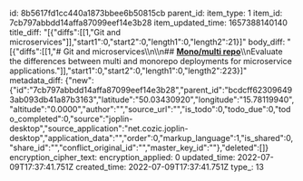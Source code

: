 id: 8b5617fd1cc440a1873bbee6b50815cb
parent_id: 
item_type: 1
item_id: 7cb797abbdd14affa87099eef14e3b28
item_updated_time: 1657388140140
title_diff: "[{\"diffs\":[[1,\"Git and microservices\"]],\"start1\":0,\"start2\":0,\"length1\":0,\"length2\":21}]"
body_diff: "[{\"diffs\":[[1,\"# Git and microservices\\\n\\\n## [**Mono/multi repo**](https://dzone.com/articles/release-management-for-microservices-multi-vs-mono)\\\nEvaluate the differences between multi and monorepo deployments for microservice applications.\"]],\"start1\":0,\"start2\":0,\"length1\":0,\"length2\":223}]"
metadata_diff: {"new":{"id":"7cb797abbdd14affa87099eef14e3b28","parent_id":"bcdcff623096493ab093db41a87b3163","latitude":"50.03430920","longitude":"15.78119940","altitude":"0.0000","author":"","source_url":"","is_todo":0,"todo_due":0,"todo_completed":0,"source":"joplin-desktop","source_application":"net.cozic.joplin-desktop","application_data":"","order":0,"markup_language":1,"is_shared":0,"share_id":"","conflict_original_id":"","master_key_id":""},"deleted":[]}
encryption_cipher_text: 
encryption_applied: 0
updated_time: 2022-07-09T17:37:41.751Z
created_time: 2022-07-09T17:37:41.751Z
type_: 13